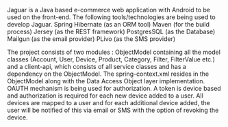 Jaguar is a Java based e-commerce web application with Android to be used on the front-end. The following tools/technologies are being used to develop Jaguar.
Spring 
Hibernate (as an ORM tool)
Maven (for the build process)
Jersey (as the REST framework)
PostgresSQL (as the Database)
Mailgun (as the email provider)
PLivo (as the SMS provider)

The project consists of two modules : ObjectModel containing all the model classes (Account, User, Device, Product, Category, Filter, FilterValue etc.) and a client-api, which consists of all service classes and has a dependency on the ObjectModel. The spring-context.xml resides in the ObjectModel along with the Data Access Object layer implementation.
OAUTH mechanism is being used for authorization. A token is device based and authorization is required for each new device added to a user. All devices are mapped to a user and for each additional device added, the user will be notified of this via email or SMS with the option of revoking the device.
